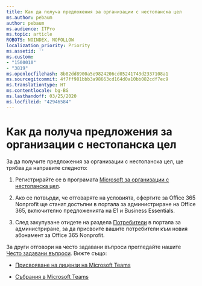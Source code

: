 ```yaml
---
title: Как да получа предложения за организации с нестопанска цел
ms.author: pebaum
author: pebaum
ms.audience: ITPro
ms.topic: article
ROBOTS: NOINDEX, NOFOLLOW
localization_priority: Priority
ms.assetid: ''
ms.custom:
- "1500010"
- "3819"
ms.openlocfilehash: 8b82dd8900a5e9824206cd05241743d2337108a1
ms.sourcegitcommit: 4f7ff981bbb3a98663cd164d0a10bb082cdf7ec9
ms.translationtype: HT
ms.contentlocale: bg-BG
ms.lasthandoff: 03/25/2020
ms.locfileid: "42946584"
---
```

# <a name="how-to-get-nonprofit-offers"></a>Как да получа предложения за организации с нестопанска цел

За да получите предложения за организации с нестопанска цел, ще трябва да направите следното:

1. Регистрирайте се в програмата [Microsoft за организации с нестопанска цел](https://go.microsoft.com/fwlink/p/?linkid=2008962).

2. Ако се потвърди, че отговаряте на условията, офертите за Office 365 Nonprofit ще станат достъпни в портала за администриране на Office 365, включително предложенията на Е1 и Business Essentials.

3. След закупуване отидете на раздела [Потребители](https://admin.microsoft.com/Adminportal/Home#/users) в портала за администриране, за да присвоите вашите потребители към новия абонамент за Office 365 Nonprofit.

За други отговори на често задавани въпроси прегледайте нашите [Често задавани въпроси](https://www.microsoft.com/microsoft-365/nonprofit/office-365-nonprofit#coreui-heading-67lnrlz). Вижте също:

- [Присвояване на лицензи на Microsoft Teams](https://docs.microsoft.com/MicrosoftTeams/assign-teams-licenses)

- [Събрания в Microsoft Teams](https://docs.microsoft.com/MicrosoftTeams/tutorial-meetings-in-teams)